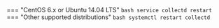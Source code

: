 === "CentOS 6.x or Ubuntu 14.04 LTS"
    ```bash
    service collectd restart
    ```
=== "Other supported distributions"
    ```bash
    systemctl restart collectd
    ```